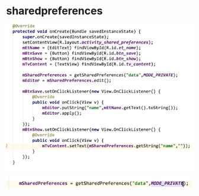 # sharedpreferences

![](.gitbook/assets/image%20%2871%29.png)

![](.gitbook/assets/image%20%2874%29.png)

